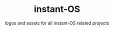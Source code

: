 <div align="center">
    <h1>instant-OS</h1>
    <p>logos and assets for all instant-OS related projects</p>
</div>

